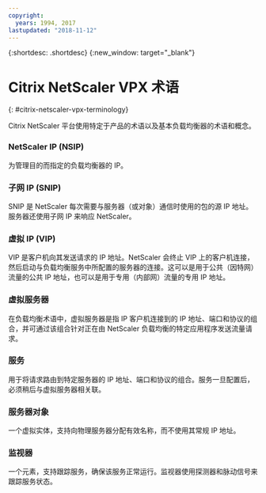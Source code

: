 ```yaml
---
copyright:
  years: 1994, 2017
lastupdated: "2018-11-12"
---
```


{:shortdesc: .shortdesc}
{:new_window: target="_blank"}

# Citrix NetScaler VPX 术语
{: #citrix-netscaler-vpx-terminology}

Citrix NetScaler 平台使用特定于产品的术语以及基本负载均衡器的术语和概念。 

### NetScaler IP (NSIP)

为管理目的而指定的负载均衡器的 IP。

### 子网 IP (SNIP)

SNIP 是 NetScaler 每次需要与服务器（或对象）通信时使用的包的源 IP 地址。服务器还使用子网 IP 来响应 NetScaler。

### 虚拟 IP (VIP)

VIP 是客户机向其发送请求的 IP 地址。NetScaler 会终止 VIP 上的客户机连接，然后启动与负载均衡服务中所配置的服务器的连接。这可以是用于公共（因特网）流量的公共 IP 地址，也可以是用于专用（内部网）流量的专用 IP 地址。

### 虚拟服务器

在负载均衡术语中，虚拟服务器是指 IP 客户机连接到的 IP 地址、端口和协议的组合，并可通过该组合针对正在由 NetScaler 负载均衡的特定应用程序发送流量请求。

### 服务

用于将请求路由到特定服务器的 IP 地址、端口和协议的组合。服务一旦配置后，必须稍后与虚拟服务器相关联。

### 服务器对象

一个虚拟实体，支持向物理服务器分配有效名称，而不使用其常规 IP 地址。

### 监视器

一个元素，支持跟踪服务，确保该服务正常运行。监视器使用探测器和脉动信号来跟踪服务状态。
